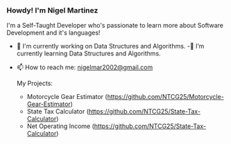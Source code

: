 ### Howdy! I'm Nigel Martinez
  I'm a Self-Taught Developer who's passionate to learn more about Software Development and it's languages!




- 🔭 I'm currently working on Data Structures and Algorithms.
-🌱 I’m currently learning Data Structures and Algorithms. 
- 📫 How to reach me: nigelmar2002@gmail.com

  My Projects:
  - Motorcycle Gear Estimator (https://github.com/NTCG25/Motorcycle-Gear-Estimator)
  - State Tax Calculator (https://github.com/NTCG25/State-Tax-Calculator)
  - Net Operating Income (https://github.com/NTCG25/State-Tax-Calculator)

